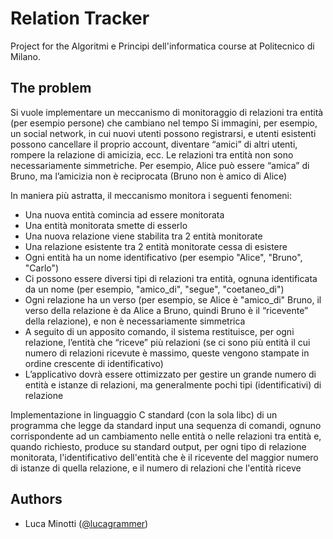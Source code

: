 # Relation Tracker
Project for the Algoritmi e Principi dell'informatica course at Politecnico di Milano. 

## The problem
Si vuole implementare un meccanismo di monitoraggio di relazioni tra entità (per esempio persone) che cambiano nel tempo
Si immagini, per esempio, un social network, in cui nuovi utenti possono registrarsi, e utenti esistenti possono cancellare il proprio account, diventare “amici” di altri utenti, rompere la relazione di amicizia, ecc.
Le relazioni tra entità non sono necessariamente simmetriche. Per esempio, Alice può essere “amica” di Bruno, ma l’amicizia non è reciprocata (Bruno non è amico di Alice)

In maniera più astratta, il meccanismo monitora i seguenti fenomeni:
- Una nuova entità comincia ad essere monitorata
- Una entità monitorata smette di esserlo
- Una nuova relazione viene stabilita tra 2 entità monitorate
- Una relazione esistente tra 2 entità monitorate cessa di esistere
- Ogni entità ha un nome identificativo (per esempio "Alice", "Bruno", "Carlo")
- Ci possono essere diversi tipi di relazioni tra entità, ognuna identificata da un nome (per esempio, "amico_di", "segue", "coetaneo_di")
- Ogni relazione ha un verso (per esempio, se Alice è "amico_di" Bruno, il verso della relazione è da Alice a Bruno, quindi Bruno è il “ricevente” della relazione), e non è necessariamente simmetrica
- A seguito di un apposito comando, il sistema restituisce, per ogni relazione, l’entità che “riceve” più relazioni (se ci sono più entità il cui numero di relazioni ricevute è massimo, queste vengono stampate in ordine crescente di identificativo)
- L’applicativo dovrà essere ottimizzato per gestire un grande numero di entità e istanze di relazioni, ma generalmente pochi tipi (identificativi) di relazione

Implementazione in linguaggio C standard (con la sola libc) di un programma che legge da standard input una sequenza di comandi, ognuno corrispondente ad un cambiamento nelle entità o nelle relazioni tra entità e, quando richiesto, produce su standard output, per ogni tipo di relazione monitorata, l'identificativo dell'entità che è il ricevente del maggior numero di istanze di quella relazione, e il numero di relazioni che l'entità riceve

## Authors
- Luca Minotti ([@lucagrammer](https://github.com/lucagrammer))
